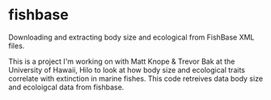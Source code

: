 # fishbase
Downloading and extracting body size and ecological from FishBase XML files.

This is a project I'm working on with Matt Knope & Trevor Bak at the University of Hawaii, Hilo to look at how body size and ecological traits correlate with extinction in marine fishes.
This code retreives data body size and ecoloigcal data from fishbase.
